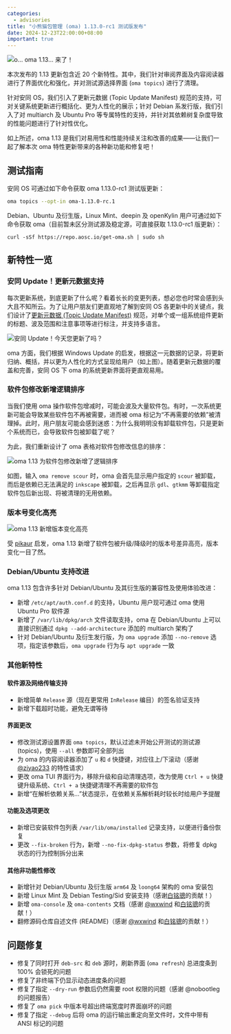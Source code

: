 ```yaml
---
categories:
  - advisories
title: "小熊猫包管理 (oma) 1.13.0-rc1 测试版发布"
date: 2024-12-23T22:00:00+08:00
important: true
---
```


![o... oma 1.13... 来了！](/assets/news/oma-1.13-banner.png)

本次发布的 1.13 更新包含近 20 个新特性。其中，我们针对审阅界面及内容阅读器进行了界面优化和强化，并对测试源选择界面 (`oma topics`) 进行了清理。

针对安同 OS，我们引入了更新元数据 (Topic Update Manifest) 规范的支持，可对关键系统更新进行概括化、更为人性化的展示；针对 Debian 系发行版，我们引入了对 multiarch 及 Ubuntu Pro 等专属特性的支持，并针对其依赖树复杂度导致的性能问题进行了针对性优化。

如上所述，oma 1.13 是我们对易用性和性能持续关注和改善的成果——让我们一起了解本次 oma 特性更新带来的各种新功能和修复吧！

## 测试指南

安同 OS 可通过如下命令获取 oma 1.13.0-rc1 测试版更新：

```bash
oma topics --opt-in oma-1.13.0-rc.1
```

Debian、Ubuntu 及衍生版，Linux Mint、deepin 及 openKylin 用户可通过如下命令获取 oma（目前暂未区分测试源及稳定源，可直接获取 1.13.0-rc1 版更新）：

```
curl -sSf https://repo.aosc.io/get-oma.sh | sudo sh
```

## 新特性一览

### 安同 Update！更新元数据支持

每次更新系统，到底更新了什么呢？看着长长的变更列表，想必您也时常会感到头大且不知所云。为了让用户朋友们更直观地了解到安同 OS 各更新中的关键点，我们设计了[更新元数据 (Topic Update Manifest)](https://wiki.aosc.io/zh/developer/packaging/topic-update-manifest/ "更新元数据 (Topic Update Manifest)") 规范，对单个或一组系统组件更新的标题、波及范围和注意事项等进行标注，并支持多语言。

![安同 Update！今天您更新了吗？](/assets/news/oma-1.13-update.png)

oma 方面，我们根据 Windows Update 的启发，根据这一元数据的记录，将更新归纳、概括，并以更为人性化的方式呈现给用户（如上图）。随着更新元数据的覆盖和完善，安同 OS 下 oma 的系统更新界面将更直观易用。

### 软件包修改新增逻辑排序

当我们使用 oma 操作软件包增减时，可能会波及大量软件包。有时，一次系统更新可能会导致某些软件包不再被需要，进而被 oma 标记为“不再需要的依赖”被清理掉。此时，用户朋友可能会感到迷惑：为什么我明明没有卸载软件包，只是更新个系统而已，会导致软件包被卸载了呢？

为此，我们重新设计了 oma 表格对软件包修改信息的排序：

![oma 1.13 为软件包修改新增了逻辑排序](/assets/news/oma-1.13-sort.png)

如图，输入 `oma remove scour` 时，oma 会首先显示用户指定的 `scour` 被卸载，而后是依赖已无法满足的 `inkscape` 被卸载，之后再显示 `gdl`、`gtkmm` 等卸载指定软件包后新出现、将被清理的无用依赖。

### 版本号变化高亮

![oma 1.13 新增版本变化高亮](/assets/news/oma-1.13-heighlight.png)

受 [pikaur](https://github.com/actionless/pikaur "pikaur") 启发，oma 1.13 新增了软件包被升级/降级时的版本号差异高亮，版本变化一目了然。

### Debian/Ubuntu 支持改进

oma 1.13 包含许多针对 Debian/Ubuntu 及其衍生版的兼容性及使用体验改进：

- 新增 `/etc/apt/auth.conf.d` 的支持，Ubuntu 用户现可通过 oma 使用 Ubuntu Pro 软件源
- 新增了 `/var/lib/dpkg/arch` 文件读取支持，oma 在 Debian/Ubuntu 上可以直接识别通过 `dpkg --add-architecture` 添加的 multiarch 架构了
- 针对 Debian/Ubuntu 及衍生发行版，为 `oma upgrade` 添加 `--no-remove` 选项，指定该参数后，`oma upgrade` 行为与 `apt upgrade` 一致

### 其他新特性

#### 软件源及网络传输支持

- 新增简单 `Release` 源（现在更常用 `InRelease` 编目）的签名验证支持
- 新增下载超时功能，避免无谓等待

#### 界面更改

- 修改测试源设置界面 `oma topics`，默认过滤未开始公开测试的测试源 (topics)，使用 `--all` 参数即可全部列出
- 为 oma 的内容阅读器添加了 `u` 和 `d` 快捷键，对应往上/下滚动（感谢 [@ziyao233](https://github.com/ziyao233 "@ziyao233") 的特性请求）
- 更改 oma TUI 界面行为，移除升级和自动清理选项，改为使用 `Ctrl + u` 快捷键升级系统、`Ctrl + a` 快捷键清理不再需要的软件包
- 新增“在解析依赖关系…”状态提示，在依赖关系解析耗时较长时给用户予提醒

#### 功能及选项更改

- 新增已安装软件包列表 `/var/lib/oma/installed` 记录支持，以便进行备份恢复
- 更改 `--fix-broken` 行为，新增 `--no-fix-dpkg-status` 参数，将修复 dpkg 状态的行为控制拆分出来

#### 其他非功能性修改

- 新增针对 Debian/Ubuntu 及衍生版 `arm64` 及 `loong64` 架构的 oma 安装包
- 新增 Linux Mint 及 Debian Testing/Sid 安装支持（感谢[白铭骢](https://github.com/MingcongBai "白铭骢")的贡献！）
- 新增 `oma-console` 及 `oma-contents` 文档（感谢 [@wxwind](https://github.com/wxwind "@wxwind") 和[白铭骢](https://github.com/MingcongBai "白铭骢")的贡献！）
- 翻修源码仓库自述文件 (README)（感谢 [@wxwind](https://github.com/wxwind "@wxwind") 和[白铭骢](https://github.com/MingcongBai "白铭骢")的贡献！）

## 问题修复

- 修复了同时打开 `deb-src` 和 `deb` 源时，刷新界面 (`oma refresh`) 总进度条到 100% 会锁死的问题
- 修复了非终端下仍显示动态进度条的问题
- 修复了指定 `--dry-run` 参数后仍然需要 root 权限的问题（感谢 @nobootleg 的问题报告）
- 修复了 `oma pick` 中版本号超出终端宽度时界面崩坏的问题
- 修复了指定 `--debug` 后将 oma 的运行输出重定向至文件时，文件中带有 ANSI 标记的问题
